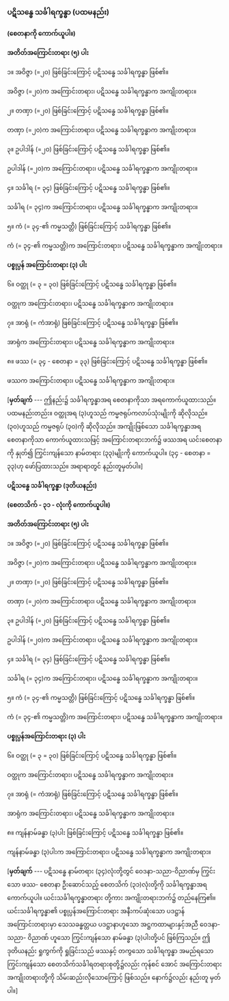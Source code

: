 ### ပဋိသန္ဓေ သင်္ခါရက္ခန္ဓာ (ပထမနည်း)

**(စေတနာကို ကောက်ယူပါ။)**

**အတိတ်အကြောင်းတရား (၅) ပါး**

၁။ အဝိဇ္ဇာ (=၂၀) ဖြစ်ခြင်းကြောင့် ပဋိသန္ဓေ သင်္ခါရက္ခန္ဓာ ဖြစ်၏။

အဝိဇ္ဇာ (=၂၀)က အကြောင်းတရား၊ ပဋိသန္ဓေ သင်္ခါရက္ခန္ဓာက အကျိုးတရား။

၂။ တဏှာ (=၂၀) ဖြစ်ခြင်းကြောင့် ပဋိသန္ဓေ သင်္ခါရက္ခန္ဓာ ဖြစ်၏။

တဏှာ (=၂၀)က အကြောင်းတရား၊ ပဋိသန္ဓေ သင်္ခါရက္ခန္ဓာက အကျိုးတရား။

၃။ ဥပါဒါန် (=၂၀) ဖြစ်ခြင်းကြောင့် ပဋိသန္ဓေ သင်္ခါရက္ခန္ဓာ ဖြစ်၏။

ဥပါဒါန် (=၂၀)က အကြောင်းတရား၊ ပဋိသန္ဓေ သင်္ခါရက္ခန္ဓာက အကျိုးတရား။

၄။ သင်္ခါရ (= ၃၄) ဖြစ်ခြင်းကြောင့် ပဋိသန္ဓေ သင်္ခါရက္ခန္ဓာ ဖြစ်၏။

သင်္ခါရ (= ၃၄)က အကြောင်းတရား၊ ပဋိသန္ဓေ သင်္ခါရက္ခန္ဓာက အကျိုးတရား။

၅။ ကံ (= ၃၄-၏ ကမ္မသတ္တိ) ဖြစ်ခြင်းကြောင့် သင်္ခါရက္ခန္ဓာ ဖြစ်၏။

ကံ (= ၃၄-၏ ကမ္မသတ္တိ)က အကြောင်းတရား၊ ပဋိသန္ဓေ သင်္ခါရက္ခန္ဓာက အကျိုးတရား။

**ပစ္စုပ္ပန် အကြောင်းတရား (၃) ပါး**

၆။ ဝတ္ထု (= ၃ = ၃၀) ဖြစ်ခြင်းကြောင့် ပဋိသန္ဓေ သင်္ခါရက္ခန္ဓာ ဖြစ်၏။

ဝတ္ထုက အကြောင်းတရား၊ ပဋိသန္ဓေ သင်္ခါရက္ခန္ဓာက အကျိုးတရား။

၇။ အာရုံ (= ကံအာရုံ) ဖြစ်ခြင်းကြောင့် ပဋိသန္ဓေ သင်္ခါရက္ခန္ဓာ ဖြစ်၏။

အာရုံက အကြောင်းတရား၊ ပဋိသန္ဓေ သင်္ခါရက္ခန္ဓာက အကျိုးတရား။

၈။ ဖဿ (= ၃၄ - စေတနာ = ၃၃) ဖြစ်ခြင်းကြောင့် ပဋိသန္ဓေ သင်္ခါရက္ခန္ဓာ ဖြစ်၏။

ဖဿက အကြောင်းတရား၊ ပဋိသန္ဓေ သင်္ခါရက္ခန္ဓာက အကျိုးတရား။

[**မှတ်ချက်** --- ဤနည်း၌ သင်္ခါရက္ခန္ဓာအရ စေတနာကိုသာ အရကောက်ယူထားသည်။ ပထမနည်းတည်း။
ဝတ္ထုအရ (၃)ဟူသည် ကမ္မဇရုပ်ကလာပ်သုံးမျိုးကို ဆိုလိုသည်။ (၃၀)ဟူသည် ကမ္မဇရုပ် (၃၀)ကို ဆိုလိုသည်။
အကျိုးဖြစ်သော သင်္ခါရက္ခန္ဓာအရ စေတနာကိုသာ ကောက်ယူထားသဖြင့် အကြောင်းတရားဘက်၌ ဖဿအရ
ယင်းစေတနာကို နှုတ်၍ ကြွင်းကျန်သော နာမ်တရား (၃၃)မျိုးကို ကောက်ယူပါ။ (၃၄ - စေတနာ = ၃၃)ဟု
ဖော်ပြထားသည်။ အရာရာတွင် နည်းတူမှတ်ပါ။]

**ပဋိသန္ဓေ သင်္ခါရက္ခန္ဓာ (ဒုတိယနည်း)**

**(စေတသိက် - ၃၁ - လုံးကို ကောက်ယူပါ။)**

**အတိတ်အကြောင်းတရား (၅) ပါး**

၁။ အဝိဇ္ဇာ (=၂၀) ဖြစ်ခြင်းကြောင့် ပဋိသန္ဓေ သင်္ခါရက္ခန္ဓာ ဖြစ်၏။

အဝိဇ္ဇာ (=၂၀)က အကြောင်းတရား၊ ပဋိသန္ဓေ သင်္ခါရက္ခန္ဓာက အကျိုးတရား။

၂။ တဏှာ (=၂၀) ဖြစ်ခြင်းကြောင့် ပဋိသန္ဓေ သင်္ခါရက္ခန္ဓာ ဖြစ်၏။

တဏှာ (=၂၀)က အကြောင်းတရား၊ ပဋိသန္ဓေ သင်္ခါရက္ခန္ဓာက အကျိုးတရား။

၃။ ဥပါဒါန် (=၂၀) ဖြစ်ခြင်းကြောင့် ပဋိသန္ဓေ သင်္ခါရက္ခန္ဓာ ဖြစ်၏။

ဥပါဒါန် (=၂၀)က အကြောင်းတရား၊ ပဋိသန္ဓေ သင်္ခါရက္ခန္ဓာက အကျိုးတရား။

၄။ သင်္ခါရ (= ၃၄) ဖြစ်ခြင်းကြောင့် ပဋိသန္ဓေ သင်္ခါရက္ခန္ဓာ ဖြစ်၏။

သင်္ခါရ (= ၃၄)က အကြောင်းတရား၊ ပဋိသန္ဓေ သင်္ခါရက္ခန္ဓာက အကျိုးတရား။

၅။ ကံ (= ၃၄-၏ ကမ္မသတ္တိ) ဖြစ်ခြင်းကြောင့် ပဋိသန္ဓေ သင်္ခါရက္ခန္ဓာ ဖြစ်၏။

ကံ (= ၃၄-၏ ကမ္မသတ္တိ)က အကြောင်းတရား၊ ပဋိသန္ဓေ သင်္ခါရက္ခန္ဓာက အကျိုးတရား။

**ပစ္စုပ္ပန်အကြောင်းတရား (၃) ပါး**

၆။ ဝတ္ထု (= ၃ = ၃၀) ဖြစ်ခြင်းကြောင့် ပဋိသန္ဓေ သင်္ခါရက္ခန္ဓာ ဖြစ်၏။

ဝတ္ထုက အကြောင်းတရား၊ ပဋိသန္ဓေ သင်္ခါရက္ခန္ဓာက အကျိုးတရား။

၇။ အာရုံ (= ကံအာရုံ) ဖြစ်ခြင်းကြောင့် ပဋိသန္ဓေ သင်္ခါရက္ခန္ဓာ ဖြစ်၏။

အာရုံက အကြောင်းတရား၊ ပဋိသန္ဓေ သင်္ခါရက္ခန္ဓာက အကျိုးတရား။

၈။ ကျန်နာမ်ခန္ဓာ (၃)ပါး ဖြစ်ခြင်းကြောင့် ပဋိသန္ဓေ သင်္ခါရက္ခန္ဓာ ဖြစ်၏။

ကျန်နာမ်ခန္ဓာ (၃)ပါးက အကြောင်းတရား၊ ပဋိသန္ဓေ သင်္ခါရက္ခန္ဓာက အကျိုးတရား။

[**မှတ်ချက်** --- ပဋိသန္ဓေ နာမ်တရား (၃၄)လုံးတို့တွင် ဝေဒနာ-သညာ-ဝိညာဏ်မှ ကြွင်းသော ဖဿ-
စေတနာ ဦးဆောင်သည့် စေတသိက် (၃၁)လုံးတို့ကို သင်္ခါရက္ခန္ဓာအရ ကောက်ယူပါ။ ယင်းသင်္ခါရက္ခန္ဓာတရား
တို့ကား အကျိုးတရားဘက်၌ တည်နေကြ၏။ ယင်းသင်္ခါရက္ခန္ဓာ၏ ပစ္စုပ္ပန်အကြောင်းတရား အနီးကပ်ဆုံးသော
ပဒဋ္ဌာန် အကြောင်းတရားမှာ သေသခန္ဓတ္တယ ပဒဋ္ဌာနာဟူသော အဋ္ဌကထာများနှင့်အညီ ဝေဒနာ-သညာ-
ဝိညာဏ် ဟူသော ကြွင်းကျန်သော နာမ်ခန္ဓာ (၃)ပါးတို့ပင် ဖြစ်ကြသည်။ ဤဒုတိယနည်း ရှုကွက်ကို ရှုခြင်းသည်
ဖဿနှင့် တကွသော သင်္ခါရက္ခန္ဓာ အမည်ရသော ကြွင်းကျန်သော စေတသိက်သင်္ခါရတရားစုတို့၌လည်း ကုန်စင်
အောင် အကြောင်းတရား အကျိုးတရားတို့ကို သိမ်းဆည်းလိုသောကြောင့် ဖြစ်သည်။ နောက်၌လည်း နည်းတူ
မှတ်ပါ။]
